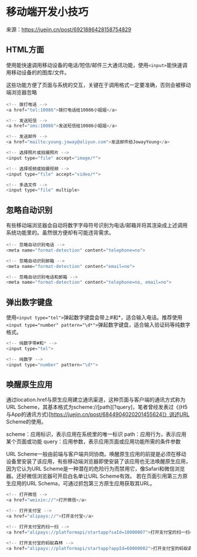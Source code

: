# 移动端开发小技巧
来源：https://juejin.cn/post/6921886428158754829

## HTML方面


使用<a>能快速调用移动设备的电话/短信/邮件三大通讯功能，使用`<input>`能快速调用移动设备的的图库/文件。

这些功能方便了页面与系统的交互，关键在于调用格式一定要准确，否则会被移动端浏览器忽略

```js
<!-- 拨打电话 -->
<a href="tel:10086">拨打电话给10086小姐姐</a>

<!-- 发送短信 -->
<a href="sms:10086">发送短信给10086小姐姐</a>

<!-- 发送邮件 -->
<a href="mailto:young.joway@aliyun.com">发送邮件给JowayYoung</a>

<!-- 选择照片或拍摄照片 -->
<input type="file" accept="image/*">

<!-- 选择视频或拍摄视频 -->
<input type="file" accept="video/*">

<!-- 多选文件 -->
<input type="file" multiple>
```

## 忽略自动识别
有些移动端浏览器会自动将数字字母符号识别为电话/邮箱并将其渲染成上述调用系统功能里的<a>。虽然很方便却有可能违背需求。
```js
<!-- 忽略自动识别电话 -->
<meta name="format-detection" content="telephone=no">

<!-- 忽略自动识别邮箱 -->
<meta name="format-detection" content="email=no">

<!-- 忽略自动识别电话和邮箱 -->
<meta name="format-detection" content="telephone=no, email=no">
```


## 弹出数字键盘
使用`<input type="tel">`弹起数字键盘会带上#和*，适合输入电话。推荐使用`<input type="number" pattern="\d*">`弹起数字键盘，适合输入验证码等纯数字格式。
```js
<!-- 纯数字带#和* -->
<input type="tel">

<!-- 纯数字 -->
<input type="number" pattern="\d*">
```


## 唤醒原生应用

通过location.href与原生应用建立通讯渠道，这种页面与客户端的通讯方式称为URL Scheme，其基本格式为scheme://[path][?query]，笔者曾经发表过《(H5与App的通讯方式)[https://juejin.cn/post/6844904020201455624]》讲述URL Scheme的使用。

scheme：应用标识，表示应用在系统里的唯一标识
path：应用行为，表示应用某个页面或功能
query：应用参数，表示应用页面或应用功能所需的条件参数

URL Scheme一般由前端与客户端共同协商。唤醒原生应用的前提是必须在移动设备里安装了该应用，有些移动端浏览器即使安装了该应用也无法唤醒原生应用，因为它认为URL Scheme是一种潜在的危险行为而禁用它，像Safari和微信浏览器。还好微信浏览器可开启白名单让URL Scheme有效。
若在页面引用第三方原生应用的URL Schema，可通过抓包第三方原生应用获取其URL。

```js
<!-- 打开微信 -->
<a href="weixin://">打开微信</a>

<!-- 打开支付宝 -->
<a href="alipays://">打开支付宝</a>

<!-- 打开支付宝的扫一扫 -->
<a href="alipays://platformapi/startapp?saId=10000007">打开支付宝的扫一扫</a>

<!-- 打开支付宝的蚂蚁森林 -->
<a href="alipays://platformapi/startapp?appId=60000002">打开支付宝的蚂蚁森林</a>
```